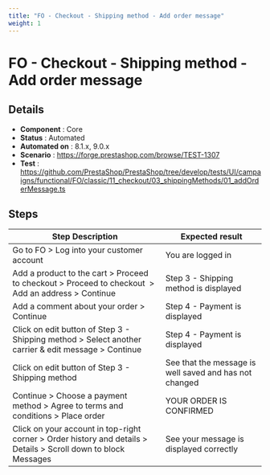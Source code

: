 ```yaml
---
title: "FO - Checkout - Shipping method - Add order message"
weight: 1
---
```


# FO - Checkout - Shipping method - Add order message
## Details
* **Component** : Core
* **Status** : Automated
* **Automated on** : 8.1.x, 9.0.x
* **Scenario** : https://forge.prestashop.com/browse/TEST-1307
* **Test** : https://github.com/PrestaShop/PrestaShop/tree/develop/tests/UI/campaigns/functional/FO/classic/11_checkout/03_shippingMethods/01_addOrderMessage.ts

## Steps
| Step Description | Expected result |
| ----- | ----- |
| Go to FO > Log into your customer account | You are logged in |
| Add a product to the cart > Proceed to checkout > Proceed to checkout  > Add an address > Continue | Step 3 - Shipping method is displayed |
| Add a comment about your order > Continue | Step 4 - Payment is displayed |
| Click on edit button of Step 3 - Shipping method > Select another carrier & edit message > Continue | Step 4 - Payment is displayed |
| Click on edit button of Step 3 - Shipping method | See that the message is well saved and has not changed |
| Continue > Choose a payment method > Agree to terms and conditions > Place order | YOUR ORDER IS CONFIRMED |
| Click on your account in top-right corner > Order history and details > Details > Scroll down to block Messages | See your message is displayed correctly |
